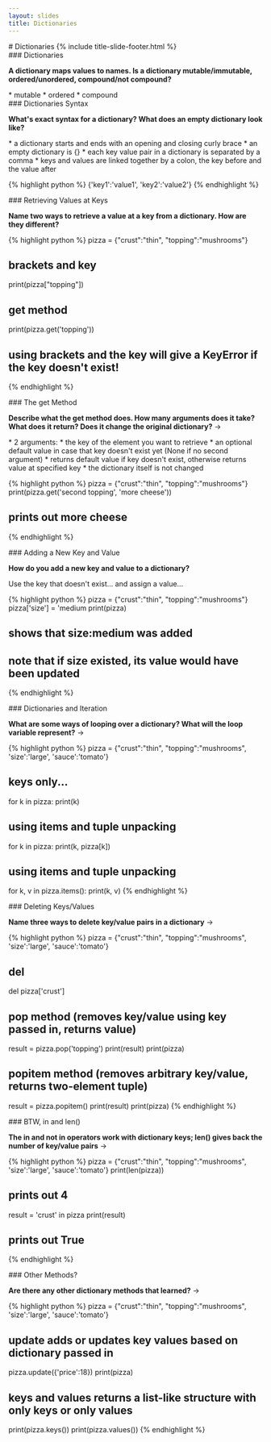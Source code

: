 ```yaml
---
layout: slides
title: Dictionaries 
---
```

<section markdown="block" class="title-slide">
# Dictionaries
{% include title-slide-footer.html %}
</section>

<section markdown="block">
###  Dictionaries

__A dictionary maps values to names.  Is a dictionary mutable/immutable, ordered/unordered, compound/not compound?__

<div class="incremental" markdown="block">
* mutable
* ordered
* compound
</div>
</section>

<section markdown="block">
###  Dictionaries Syntax

__What's exact syntax for a dictionary?  What does an empty dictionary look like?__

<div class="incremental" markdown="block">
* a dictionary starts and ends with an opening and closing curly brace
* an empty dictionary is {}
* each key value pair in a dictionary is separated by a comma
* keys and values are linked together by a colon, the key before and the value after

{% highlight python %}
{'key1':'value1', 'key2':'value2'}
{% endhighlight %}
</div>
</section>

<section markdown="block">
### Retrieving Values at Keys 

__Name two ways to retrieve a value at a key from a dictionary.  How are they different?__

<div class="incremental" markdown="block">
{% highlight python %}
pizza = {"crust":"thin", "topping":"mushrooms"}

# brackets and key
print(pizza["topping"])

# get method
print(pizza.get('topping'))

# using brackets and the key will give a KeyError if the key doesn't exist!
{% endhighlight %}
</div>
</section>


<section markdown="block">
### The get Method

__Describe what the get method does.  How many arguments does it take?  What does it return?  Does it change the original dictionary?__ &rarr;

<div class="incremental" markdown="block">
* 2 arguments:
	* the key of the element you want to retrieve
	* an optional default value in case that key doesn't exist yet (None if no second argument)
* returns default value if key doesn't exist, otherwise returns value at specified key
* the dictionary itself is not changed

{% highlight python %}
pizza = {"crust":"thin", "topping":"mushrooms"}
print(pizza.get('second topping', 'more cheese'))
# prints out more cheese
{% endhighlight %}
</div>
</section>

<section markdown="block">
### Adding a New Key and Value

__How do you add a new key and value to a dictionary?__

<div class="incremental" markdown="block">
Use the key that doesn't exist... and assign a value...

{% highlight python %}
pizza = {"crust":"thin", "topping":"mushrooms"}
pizza['size'] = 'medium
print(pizza)
# shows that size:medium was added
# note that if size existed, its value would have been updated
{% endhighlight %}
</div>
</section>




<section markdown="block">
### Dictionaries and Iteration

__What are some ways of looping over a dictionary?  What will the loop variable represent?__ &rarr;

<div class="incremental" markdown="block">

{% highlight python %}
pizza = {"crust":"thin", "topping":"mushrooms", 'size':'large', 'sauce':'tomato'}
# keys only...
for k in pizza:
  print(k)

# using items and tuple unpacking
for k in pizza:
  print(k, pizza[k])

# using items and tuple unpacking
for k, v in pizza.items():
  print(k, v)
{% endhighlight %}
</div>
</section>

<section markdown="block">
### Deleting Keys/Values

__Name three ways to delete key/value pairs in a dictionary__ &rarr;

<div class="incremental" markdown="block">

{% highlight python %}
pizza = {"crust":"thin", "topping":"mushrooms", 'size':'large', 'sauce':'tomato'}
# del
del pizza['crust']

# pop method (removes key/value using key passed in, returns value)
result = pizza.pop('topping')
print(result)
print(pizza)

# popitem method (removes arbitrary key/value, returns two-element tuple)
result = pizza.popitem()
print(result)
print(pizza)
{% endhighlight %}
</div>
</section>

<section markdown="block">
### BTW, in and len()

__The in and not in operators work with dictionary keys; len() gives back the number of key/value pairs__ &rarr;

{% highlight python %}
pizza = {"crust":"thin", "topping":"mushrooms", 'size':'large', 'sauce':'tomato'}
print(len(pizza))
# prints out 4

result = 'crust' in pizza
print(result)
# prints out True
{% endhighlight %}
</section>

<section markdown="block">
### Other Methods?

__Are there any other dictionary methods that learned?__ &rarr;

<div class="incremental" markdown="block">

{% highlight python %}
pizza = {"crust":"thin", "topping":"mushrooms", 'size':'large', 'sauce':'tomato'}

# update adds or updates key values based on dictionary passed in
pizza.update({'price':18})
print(pizza)

# keys and values returns a list-like structure with only keys or only values
print(pizza.keys())
print(pizza.values())
{% endhighlight %}
</div>
</section>
